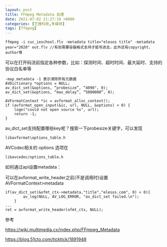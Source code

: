 ```yaml
---
layout: post
title: FFmpeg Metadata 处理
date: 2021-07-02 21:27:19 +0800
categories: [艺搜科技,多媒体]
tags: [ffmpeg]
---
```

```
ffmpeg -i cuc_ieschool.flv -metadata title="elesos title" -metadata year="2020" out.flv //有些需要容器格式支持才能写进去，此外还有copyright，author等
```

可以在打开码流前指定各种参数，比如：探测时间、超时时间、最大延时、支持的协议白名单等

```
-map_metadata -1 表示清除所有元数据
AVDictionary *options = NULL;
av_dict_set(&options, “probesize”, “4096", 0);
av_dict_set(&options, “max_delay”, “5000000”, 0);

AVFormatContext *ic = avformat_alloc_context();
if (avformat_open_input(&ic, url, NULL, &options) < 0) {
    loge("could not open source %s", url);
    return -1;
}
```

av_dict_set支持配置哪些key呢？搜索一下probesize关键字，可以发现

```
libavformat\options_table.h
```

AVCodec相关的 options 选项在

```
libavcodec/options_table.h 
```

如何通过api设置metadata：

可以在avformat_write_header之前(不是调用时)设置 AVFormatContext>metadata

```
if(av_dict_set(&ofmt_ctx->metadata,"title","elesos.com", 0) < 0){
		av_log(NULL, AV_LOG_ERROR, "av_dict_set failed.\n");
	}
...
ret = avformat_write_header(ofmt_ctx, NULL);
```

参考

https://wiki.multimedia.cx/index.php/FFmpeg_Metadata

https://blog.51cto.com/ticktick/1891948